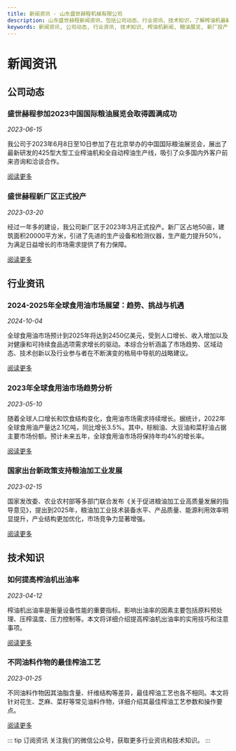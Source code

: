 ```yaml
---
title: 新闻资讯 - 山东盛世赫程机械有限公司
description: 山东盛世赫程新闻资讯，包括公司动态、行业资讯、技术知识，了解榨油机最新动态、行业发展趋势和技术创新。
keywords: 新闻资讯, 公司动态, 行业资讯, 技术知识, 榨油机新闻, 粮油展览, 新厂投产, 食用油市场, 粮油政策, 出油率提高, 油料加工工艺, 山东盛世赫程动态
---
```


# 新闻资讯

## 公司动态

### 盛世赫程参加2023中国国际粮油展览会取得圆满成功
*2023-06-15*

我公司于2023年6月8日至10日参加了在北京举办的中国国际粮油展览会，展出了最新研发的425型大型工业榨油机和全自动榨油生产线，吸引了众多国内外客户前来咨询和洽谈合作。

[阅读更多](/zh/news/company/2023-exhibition)

### 盛世赫程新厂区正式投产
*2023-03-20*

经过一年多的建设，我公司新厂区于2023年3月正式投产。新厂区占地50亩，建筑面积20000平方米，引进了先进的生产设备和检测仪器，生产能力提升50%，为满足日益增长的市场需求提供了有力保障。

[阅读更多](/zh/news/company/new-factory)

## 行业资讯

### 2024-2025年全球食用油市场展望：趋势、挑战与机遇
*2024-10-04*

全球食用油市场预计到2025年将达到2450亿美元，受到人口增长、收入增加以及对健康和可持续食品选项需求增长的驱动。本综合分析涵盖了市场趋势、区域动态、技术创新以及行业参与者在不断演变的格局中导航的战略建议。

[阅读更多](/zh/news/industry/2024-market-outlook)

### 2023年全球食用油市场趋势分析
*2023-05-10*

随着全球人口增长和饮食结构变化，食用油市场需求持续增长。据统计，2022年全球食用油产量达2.1亿吨，同比增长3.5%。其中，棕榈油、大豆油和菜籽油占据主要市场份额。预计未来五年，全球食用油市场将保持年均4%的增长率。

[阅读更多](/zh/news/industry/2023-market-trend)

### 国家出台新政策支持粮油加工业发展
*2023-02-15*

国家发改委、农业农村部等多部门联合发布《关于促进粮油加工业高质量发展的指导意见》，提出到2025年，粮油加工业技术装备水平、产品质量、能源利用效率明显提升，产业结构更加优化，市场竞争力显著增强。

[阅读更多](/zh/news/industry/new-policy)

## 技术知识

### 如何提高榨油机出油率
*2023-04-12*

榨油机出油率是衡量设备性能的重要指标。影响出油率的因素主要包括原料预处理、压榨温度、压力控制等。本文将详细介绍提高榨油机出油率的实用技巧和注意事项。

[阅读更多](/zh/news/technology/improve-oil-yield)

### 不同油料作物的最佳榨油工艺
*2023-01-25*

不同油料作物因其油脂含量、纤维结构等差异，最佳榨油工艺也各不相同。本文将针对花生、芝麻、菜籽等常见油料作物，详细介绍其最佳榨油工艺参数和操作要点。

[阅读更多](/zh/news/technology/oil-crops-process)

::: tip 订阅资讯
关注我们的微信公众号，获取更多行业资讯和技术知识。
:::